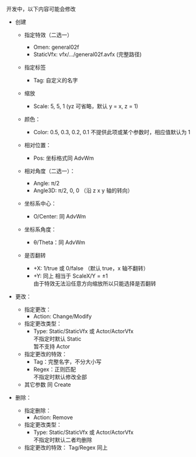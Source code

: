 开发中，以下内容可能会修改

- 创建
  - 指定特效（二选一）
    - Omen: general02f
    - StaticVfx: vfx/.../general02f.avfx (完整路径)
  - 指定标签
    - Tag: 自定义的名字
  - 缩放
    - Scale: 5, 5, 1  (yz 可省略，默认 y = x, z = 1)
  - 颜色：
    - Color: 0.5, 0.3, 0.2, 0.1
    不提供此项或某个参数时，相应值默认为 1

  - 相对位置：
    - Pos: 坐标格式同 AdvWm
  - 相对角度（二选一）：
    - Angle: π/2
    - Angle3D: π/2, 0, 0 （沿 z x y 轴的转向）
  - 坐标系中心：
    - O/Center: 同 AdvWm
  - 坐标系角度：
    - θ/Theta：同 AdvWm
  - 是否翻转
    - +X: 1/true 或 0/false （默认 true，x 轴不翻转）
    - +Y: 同上
    相当于 ScaleX/Y = ±1  
    由于特效无法沿任意方向缩放所以只能选择是否翻转

- 更改：
  - 指定更改：
    - Action: Change/Modify 
  - 指定更改类型：
    - Type: Static/StaticVfx 或 Actor/ActorVfx  
    不指定时默认 Static  
    暂不支持 Actor  
  - 指定更改的特效：
    - Tag：完整名字，不分大小写
    - Regex：正则匹配  
    不指定时默认修改全部  
  - 其它参数
    同 Create

- 删除：
  - 指定删除：
    - Action: Remove 
  - 指定更改类型：
    - Type: Static/StaticVfx 或 Actor/ActorVfx  
    不指定时默认二者均删除
  - 指定更改的特效：
    Tag/Regex 同上
